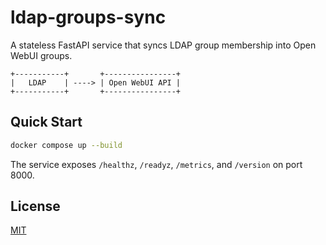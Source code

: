 # ldap-groups-sync

A stateless FastAPI service that syncs LDAP group membership into Open WebUI groups.

```
+-----------+       +----------------+
|   LDAP    | ----> | Open WebUI API |
+-----------+       +----------------+
```

## Quick Start

```bash
docker compose up --build
```

The service exposes `/healthz`, `/readyz`, `/metrics`, and `/version` on port 8000.

## License

[MIT](LICENSE)
